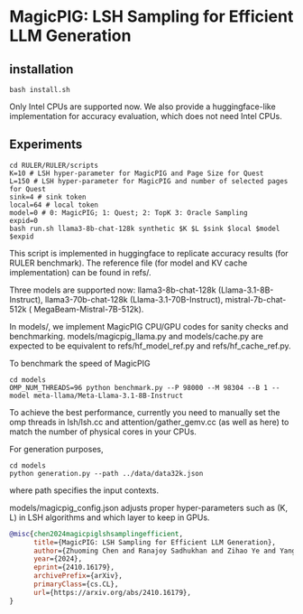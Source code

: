 # MagicPIG: LSH Sampling for Efficient LLM Generation

## installation

    bash install.sh

Only Intel CPUs are supported now. We also provide a huggingface-like implementation for accuracy evaluation, which does not need Intel CPUs.

## Experiments

    cd RULER/RULER/scripts
    K=10 # LSH hyper-parameter for MagicPIG and Page Size for Quest
    L=150 # LSH hyper-parameter for MagicPIG and number of selected pages for Quest
    sink=4 # sink token
    local=64 # local token
    model=0 # 0: MagicPIG; 1: Quest; 2: TopK 3: Oracle Sampling
    expid=0
    bash run.sh llama3-8b-chat-128k synthetic $K $L $sink $local $model $expid

This script is implemented in huggingface to replicate accuracy results (for RULER benchmark). The reference file (for model and KV cache implementation) can be found in refs/.

Three models are supported now: llama3-8b-chat-128k (Llama-3.1-8B-Instruct), llama3-70b-chat-128k (Llama-3.1-70B-Instruct), mistral-7b-chat-512k (
MegaBeam-Mistral-7B-512k).

In models/, we implement MagicPIG CPU/GPU codes for sanity checks and benchmarking.  models/magicpig_llama.py and models/cache.py are expected to be equivalent to refs/hf_model_ref.py and refs/hf_cache_ref.py. 

To benchmark the speed of MagicPIG

    cd models
    OMP_NUM_THREADS=96 python benchmark.py --P 98000 --M 98304 --B 1 --model meta-llama/Meta-Llama-3.1-8B-Instruct

To achieve the best performance, currently you need to manually set the omp threads in lsh/lsh.cc and attention/gather_gemv.cc (as well as here) to match the number of physical cores in your CPUs.

For generation purposes,  

    cd models
    python generation.py --path ../data/data32k.json

where path specifies the input contexts.

models/magicpig_config.json adjusts proper hyper-parameters such as (K, L) in LSH algorithms and which layer to keep in GPUs.

```bibtex
@misc{chen2024magicpiglshsamplingefficient,
      title={MagicPIG: LSH Sampling for Efficient LLM Generation}, 
      author={Zhuoming Chen and Ranajoy Sadhukhan and Zihao Ye and Yang Zhou and Jianyu Zhang and Niklas Nolte and Yuandong Tian and Matthijs Douze and Leon Bottou and Zhihao Jia and Beidi Chen},
      year={2024},
      eprint={2410.16179},
      archivePrefix={arXiv},
      primaryClass={cs.CL},
      url={https://arxiv.org/abs/2410.16179}, 
}
```
